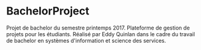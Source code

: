 # BachelorProject
Projet de bachelor du semestre printemps 2017. Plateforme de gestion de projets pour les étudiants.
Réalisé par Eddy Quinlan dans le cadre du travail de bachelor en systèmes d'information et science des services.
